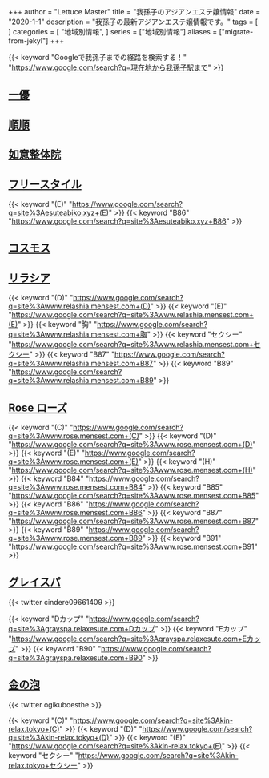 +++
author = "Lettuce Master"
title = "我孫子のアジアンエステ嬢情報"
date = "2020-1-1"
description = "我孫子の最新アジアンエステ嬢情報です。"
tags = [
]
categories = [
    "地域別情報",
]
series = ["地域別情報"]
aliases = ["migrate-from-jekyl"]
+++

{{< keyword "Googleで我孫子までの経路を検索する！" "https://www.google.com/search?q=現在地から我孫子駅まで" >}}

## [一優](http://yiyouesthe.xyz/)


## [順順](http://o-jp.com/zyoi/)


## [如意整体院](http://o-jp.com/zyoi/)


## [フリースタイル](http://esuteabiko.xyz/)
{{< keyword "(E)" "https://www.google.com/search?q=site%3Aesuteabiko.xyz+(E)" >}} {{< keyword "B86" "https://www.google.com/search?q=site%3Aesuteabiko.xyz+B86" >}} 

## [コスモス](http://cosmos.msa.jp/)


## [リラシア](http://www.relashia.mensest.com/)
{{< keyword "(D)" "https://www.google.com/search?q=site%3Awww.relashia.mensest.com+(D)" >}} {{< keyword "(E)" "https://www.google.com/search?q=site%3Awww.relashia.mensest.com+(E)" >}} {{< keyword "胸" "https://www.google.com/search?q=site%3Awww.relashia.mensest.com+胸" >}} {{< keyword "セクシー" "https://www.google.com/search?q=site%3Awww.relashia.mensest.com+セクシー" >}} {{< keyword "B87" "https://www.google.com/search?q=site%3Awww.relashia.mensest.com+B87" >}} {{< keyword "B89" "https://www.google.com/search?q=site%3Awww.relashia.mensest.com+B89" >}} 

## [Rose ローズ](http://www.rose.mensest.com/)
{{< keyword "(C)" "https://www.google.com/search?q=site%3Awww.rose.mensest.com+(C)" >}} {{< keyword "(D)" "https://www.google.com/search?q=site%3Awww.rose.mensest.com+(D)" >}} {{< keyword "(E)" "https://www.google.com/search?q=site%3Awww.rose.mensest.com+(E)" >}} {{< keyword "(H)" "https://www.google.com/search?q=site%3Awww.rose.mensest.com+(H)" >}} {{< keyword "B84" "https://www.google.com/search?q=site%3Awww.rose.mensest.com+B84" >}} {{< keyword "B85" "https://www.google.com/search?q=site%3Awww.rose.mensest.com+B85" >}} {{< keyword "B86" "https://www.google.com/search?q=site%3Awww.rose.mensest.com+B86" >}} {{< keyword "B87" "https://www.google.com/search?q=site%3Awww.rose.mensest.com+B87" >}} {{< keyword "B89" "https://www.google.com/search?q=site%3Awww.rose.mensest.com+B89" >}} {{< keyword "B91" "https://www.google.com/search?q=site%3Awww.rose.mensest.com+B91" >}} 

## [グレイスパ](https://grayspa.relaxesute.com/)


{{< twitter cindere09661409 >}}

{{< keyword "Dカップ" "https://www.google.com/search?q=site%3Agrayspa.relaxesute.com+Dカップ" >}} {{< keyword "Eカップ" "https://www.google.com/search?q=site%3Agrayspa.relaxesute.com+Eカップ" >}} {{< keyword "B90" "https://www.google.com/search?q=site%3Agrayspa.relaxesute.com+B90" >}} 

## [金の泡](https://kin-relax.tokyo/)


{{< twitter ogikuboesthe >}}

{{< keyword "(C)" "https://www.google.com/search?q=site%3Akin-relax.tokyo+(C)" >}} {{< keyword "(D)" "https://www.google.com/search?q=site%3Akin-relax.tokyo+(D)" >}} {{< keyword "(E)" "https://www.google.com/search?q=site%3Akin-relax.tokyo+(E)" >}} {{< keyword "セクシー" "https://www.google.com/search?q=site%3Akin-relax.tokyo+セクシー" >}} 

